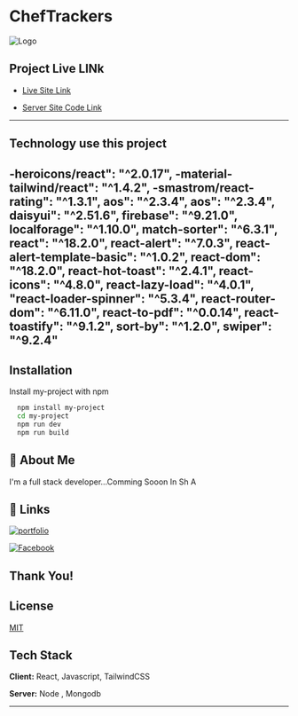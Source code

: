 
# ChefTrackers


![Logo](https://png.pngtree.com/png-clipart/20220705/ourmid/pngtree-illustration-of-male-chef-png-image_5683388.png)


## Project Live LINk

 - [Live Site Link](https://cheftrackers.web.app/)
 
 - [Server Site Code Link](https://github.com/programming-hero-web-course-4/b7a10-chef-recipe-hunter-server-side-RedowanSajeeb)

<!-- ## Features -->

<!-- - Job Category List Show
- Featured Jobs Section 
- Job Details
- Applied Jobs Seection -->
---------
## Technology use this project

  -heroicons/react": "^2.0.17",
  -material-tailwind/react": "^1.4.2",
   -smastrom/react-rating": "^1.3.1",
    aos": "^2.3.4",
    aos": "^2.3.4",
   daisyui": "^2.51.6",
    firebase": "^9.21.0",
    localforage": "^1.10.0",
    match-sorter": "^6.3.1",
    react": "^18.2.0",
    react-alert": "^7.0.3",
    react-alert-template-basic": "^1.0.2",
    react-dom": "^18.2.0",
    react-hot-toast": "^2.4.1",
    react-icons": "^4.8.0",
    react-lazy-load": "^4.0.1",
    "react-loader-spinner": "^5.3.4",
    react-router-dom": "^6.11.0",
    react-to-pdf": "^0.0.14",
    react-toastify": "^9.1.2",
    sort-by": "^1.2.0",
    swiper": "^9.2.4"
---------



## Installation

Install my-project with npm

```bash
  npm install my-project
  cd my-project
  npm run dev
  npm run build
```
    
## 🚀 About Me
I'm a full stack developer...Comming Sooon In Sh A


## 🔗 Links

[![portfolio](https://img.shields.io/badge/my_portfolio-000?style=for-the-badge&logo=ko-fi&logoColor=white)](https://github.com/RedowanSajeeb)

[![Facebook](https://static.vecteezy.com/system/resources/thumbnails/007/522/864/small/blue-social-media-icon-set-thumbs-comment-share-and-love-3d-style-vector.jpg)](https://www.facebook.com/redowan.sajeeb.9/)
## Thank You!


## License

[MIT](https://choosealicense.com/licenses/mit/)


## Tech Stack

**Client:** React, Javascript, TailwindCSS

**Server:** Node , Mongodb

---